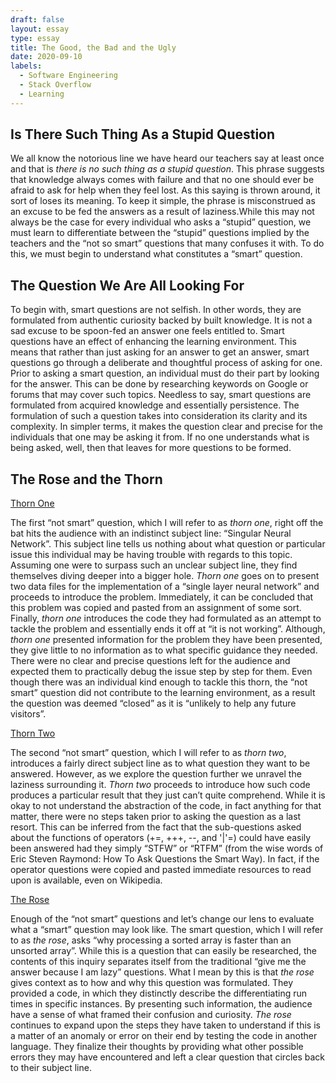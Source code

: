 ```yaml
---
draft: false
layout: essay
type: essay
title: The Good, the Bad and the Ugly
date: 2020-09-10
labels:
  - Software Engineering
  - Stack Overflow
  - Learning
---
```


## Is There Such Thing As a Stupid Question
We all know the notorious line we have heard our teachers say at least once and that is _there is no such thing as a stupid question_. This phrase suggests that knowledge always comes with failure and that no one should ever be afraid to ask for help when they feel lost. As this saying is thrown around, it sort of loses its meaning. To keep it simple, the phrase is misconstrued as an excuse to be fed the answers as a result of laziness.While this may not always be the case for every individual who asks a “stupid” question, we must learn to differentiate between the “stupid” questions implied by the teachers and the “not so smart” questions that many confuses it with. To do this, we must begin to understand what constitutes a “smart” question.

## The Question We Are All Looking For
To begin with, smart questions are not selfish. In other words, they are formulated from authentic curiosity backed by built knowledge. It is not a sad excuse to be spoon-fed an answer one feels entitled to. Smart questions have an effect of enhancing the learning environment. This means that rather than just asking for an answer to get an answer, smart questions go through a deliberate and thoughtful process of asking for one. Prior to asking a smart question, an individual must do their part by looking for the answer. This can be done by researching keywords on Google or forums that may cover such topics. Needless to say, smart questions are formulated from acquired knowledge and essentially persistence. The formulation of such a question takes into consideration its clarity and its complexity. In simpler terms, it makes the question clear and precise for the individuals that one may be asking it from. If no one understands what is being asked, well, then that leaves for more questions to be formed.

## The Rose and the Thorn
[Thorn One](https://stackoverflow.com/questions/3455660/single-layer-neural-network?answertab=votes#tab-top)

The first “not smart” question, which I will refer to as _thorn one_, right off the bat hits the audience with an indistinct subject line: “Singular Neural Network”. This subject line tells us nothing about what question or particular issue this individual may be having trouble with regards to this topic. Assuming one were to surpass such an unclear subject line, they find themselves diving deeper into a bigger hole. _Thorn one_ goes on to present two data files for the implementation of a “single layer neural network” and proceeds to introduce the problem. Immediately, it can be concluded that this problem was copied and pasted from an assignment of some sort. Finally, _thorn one_ introduces the code they had formulated as an attempt to tackle the problem and essentially ends it off at “it is not working”. Although, _thorn one_ presented information for the problem they have been presented, they give little to no information as to what specific guidance they needed. There were no clear and precise questions left for the audience and expected them to practically debug the issue step by step for them. Even though there was an individual kind enough to tackle this thorn, the “not smart” question did not contribute to the learning environment, as a result the question was deemed “closed” as it is “unlikely to help any future visitors”.

[Thorn Two](https://stackoverflow.com/questions/13519990/why-does-i-j-k-j-i-kk-i-j-11)

The second “not smart” question, which I will refer to as _thorn two_, introduces a fairly direct subject line as to what question they want to be answered. However, as we explore the question further we unravel the laziness surrounding it. _Thorn two_ proceeds to introduce how such code produces a particular result that they just can’t quite comprehend. While it is okay to not understand the abstraction of the code, in fact anything for that matter, there were no steps taken prior to asking the question as a last resort. This can be inferred from the fact that the sub-questions asked about the functions of  operators (+=, +++, --, and '|'=) could have easily been answered had they simply “STFW” or “RTFM” (from the wise words of Eric Steven Raymond: How To Ask Questions the Smart Way). In fact, if the operator questions were copied and pasted immediate resources to read upon is available, even on Wikipedia.

[The Rose](https://stackoverflow.com/questions/11227809/why-is-processing-a-sorted-array-faster-than-processing-an-unsorted-array)

Enough of the “not smart” questions and let’s change our lens to evaluate what a “smart” question may look like. The smart question, which I will refer to as _the rose_, asks “why processing a sorted array is faster than an unsorted array”. While this is a question that can easily be researched, the contents of this inquiry separates itself from the traditional “give me the answer because I am lazy” questions. What I mean by this is that _the rose_ gives context as to how and why this question was formulated. They provided a code, in which they distinctly describe the differentiating run times in specific instances. By presenting such information, the audience have a sense of what framed their confusion and curiosity. _The rose_ continues to expand upon the steps they have taken to understand if this is a matter of an anomaly or error on their end by testing the code in another language. They finalize their thoughts by providing what other possible errors they may have encountered and left a clear question that circles back to their subject line. 
